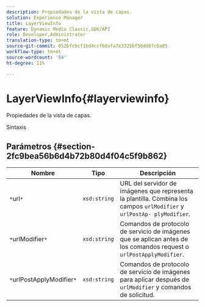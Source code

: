 ```yaml
---
description: Propiedades de la vista de capas.
solution: Experience Manager
title: LayerViewInfo
feature: Dynamic Media Classic,SDK/API
role: Developer,Administrator
translation-type: tm+mt
source-git-commit: 052bfcbcf1bd4ccf60afa7e3325bf58dd07cba85
workflow-type: tm+mt
source-wordcount: '54'
ht-degree: 11%

---
```



# LayerViewInfo{#layerviewinfo}

Propiedades de la vista de capas.

Sintaxis

## Parámetros {#section-2fc9bea56b6d4b72b80d4f04c5f9b862}

| Nombre | Tipo | Descripción |
|---|---|---|
| `*`url`*` | `xsd:string` | URL del servidor de imágenes que representa la plantilla. Combina los campos `urlModifier` y `urlPostAp- plyModifier`. |
| `*`urlModifier`*` | `xsd:string` | Comandos de protocolo de servicio de imágenes que se aplican antes de los comandos request o `urlPostApplyModifier`. |
| `*`urlPostApplyModifier`*` | `xsd:string` | Comandos de protocolo de servicio de imágenes para aplicar después de `urlModifier` y comandos de solicitud. |

